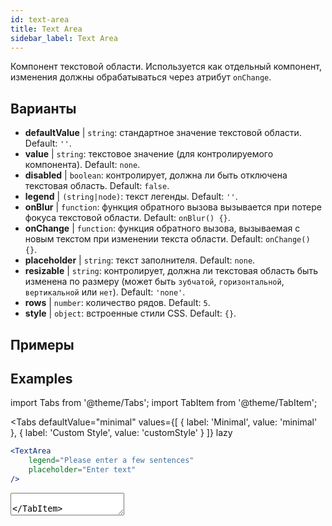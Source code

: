 ```yaml
---
id: text-area
title: Text Area
sidebar_label: Text Area
---
```


Компонент текстовой области. Используется как отдельный компонент, изменения должны обрабатываться через атрибут `onChange`.

## Варианты

* __defaultValue__ | `string`: стандартное значение текстовой области. Default: `''`.
* __value__ | `string`: текстовое значение (для контролируемого компонента). Default: `none`.
* __disabled__ | `boolean`: контролирует, должна ли быть отключена текстовая область. Default: `false`.
* __legend__ | `(string|node)`: текст легенды. Default: `''`.
* __onBlur__ | `function`: функция обратного вызова вызывается при потере фокуса текстовой области. Default: `onBlur() {}`.
* __onChange__ | `function`: функция обратного вызова, вызываемая с новым текстом при изменении текста области. Default: `onChange() {}`.
* __placeholder__ | `string`: текст заполнителя. Default: `none`.
* __resizable__ | `string`: контролирует, должна ли текстовая область быть изменена по размеру (может быть `зубчатой`, `горизонтальной`, `вертикальной` или `нет`). Default: `'none'`.
* __rows__ | `number`: количество рядов. Default: `5`.
* __style__ | `object`: встроенные стили CSS. Default: `{}`.


## Примеры

## Examples

import Tabs from '@theme/Tabs';
import TabItem from '@theme/TabItem';

<Tabs
    defaultValue="minimal"
    values={[
        { label: 'Minimal', value: 'minimal' },
        { label: 'Custom Style', value: 'customStyle' }
    ]}
    lazy
>

<TabItem value="minimal">

```jsx live
<TextArea
    legend="Please enter a few sentences"
    placeholder="Enter text"
/>
```

</TabItem>

<TabItem value="customStyle">

<TextArea
    legend="Please enter a few sentences"
    placeholder="Enter text"
    style={{
        fontSize: 33,
        fontFamily: 'Georgia', 
        boxShadow: '0 0 4px black',
        background: 'rgb(238,174,202)', 
        background: 'radial-gradient(circle, rgba(255, 255, 0, 0.3) 44%, white 100%)' 
    }}
/>

</TabItem>

</Tabs>
